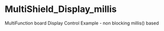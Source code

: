 # MultiShield_Display_millis
MultiFunction board Display Control Example - non blocking millis() based
